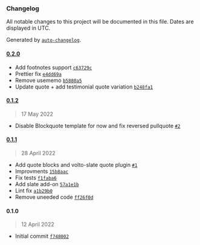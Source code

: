 ### Changelog

All notable changes to this project will be documented in this file. Dates are displayed in UTC.

Generated by [`auto-changelog`](https://github.com/CookPete/auto-changelog).

#### [0.2.0](https://github.com/eea/volto-quote-block/compare/0.1.2...0.2.0)

- Add footnotes support [`c63729c`](https://github.com/eea/volto-quote-block/commit/c63729cafce78dfe98d875d70214b3d8fd6c1f11)
- Prettier fix [`e4dd69a`](https://github.com/eea/volto-quote-block/commit/e4dd69a3051da854435093dc30f8048a650798a2)
- Remove usememo [`b5880a5`](https://github.com/eea/volto-quote-block/commit/b5880a5a1cf5c9889ec4c211c60f51986fd6255d)
- Update quote + add testimonial quote variation [`b248fa1`](https://github.com/eea/volto-quote-block/commit/b248fa1ed2adcd59050e907784bac126a74e145f)

#### [0.1.2](https://github.com/eea/volto-quote-block/compare/0.1.1...0.1.2)

> 17 May 2022

- Disable Blockquote template for now and fix reversed pullquote [`#2`](https://github.com/eea/volto-quote-block/pull/2)

#### [0.1.1](https://github.com/eea/volto-quote-block/compare/0.1.0...0.1.1)

> 28 April 2022

- Add quote blocks and volto-slate quote plugin [`#1`](https://github.com/eea/volto-quote-block/pull/1)
- Improvments [`15b8aac`](https://github.com/eea/volto-quote-block/commit/15b8aac6b575af5b6b05d32cbfd32d8c603b2eb3)
- Fix tests [`f1faba6`](https://github.com/eea/volto-quote-block/commit/f1faba692370b519c690a831efe80f26d1e9a8cc)
- Add slate add-on [`57a1e1b`](https://github.com/eea/volto-quote-block/commit/57a1e1bd5d68ec08afb24d6a51346ad54fa891b3)
- Lint fix [`a1b29b0`](https://github.com/eea/volto-quote-block/commit/a1b29b0ceee5606ec14edd8d60e3196019b07506)
- Remove uneeded code [`ff26f0d`](https://github.com/eea/volto-quote-block/commit/ff26f0d60193f70e993522f5f3f1328ce3ce6e11)

#### 0.1.0

> 12 April 2022

- Initial commit [`f748002`](https://github.com/eea/volto-quote-block/commit/f7480020346c8069fc825a439183b8f73445d62c)
